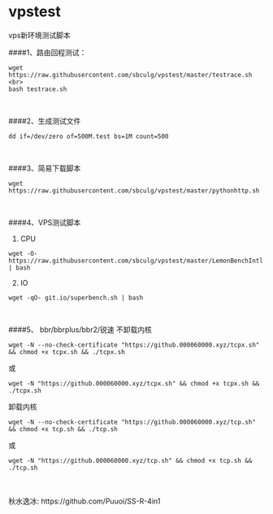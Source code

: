 # vpstest
vps新环境测试脚本
<br>



####1、路由回程测试：<br>
```
wget https://raw.githubusercontent.com/sbculg/vpstest/master/testrace.sh <br>
bash testrace.sh
```

<br>

####2、生成测试文件<br>
```
dd if=/dev/zero of=500M.test bs=1M count=500
```

<br>

####3、简易下载脚本<br>
```
wget https://raw.githubusercontent.com/sbculg/vpstest/master/pythonhttp.sh
```

<br>

####4、VPS测试脚本<br>
  1) CPU<br>
```
wget -O- https://raw.githubusercontent.com/sbculg/vpstest/master/LemonBenchIntl.sh | bash
```
  2) IO<br>
```
wget -qO- git.io/superbench.sh | bash
```

<br>

####5、 bbr/bbrplus/bbr2/锐速
不卸载内核
```
wget -N --no-check-certificate "https://github.000060000.xyz/tcpx.sh" && chmod +x tcpx.sh && ./tcpx.sh
```
或
```
wget -N "https://github.000060000.xyz/tcpx.sh" && chmod +x tcpx.sh && ./tcpx.sh
```
卸载内核
```
wget -N --no-check-certificate "https://github.000060000.xyz/tcp.sh" && chmod +x tcp.sh && ./tcp.sh
```
或
```
wget -N "https://github.000060000.xyz/tcp.sh" && chmod +x tcp.sh && ./tcp.sh
```



<br>
<br>
秋水逸冰: https://github.com/Puuoi/SS-R-4in1
